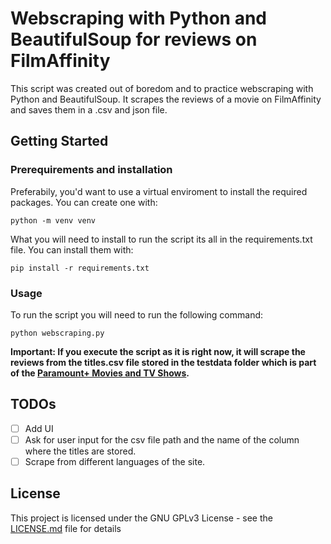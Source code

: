 # Webscraping with Python and BeautifulSoup for reviews on FilmAffinity
This script was created out of boredom and to practice webscraping with Python and BeautifulSoup. It scrapes the reviews of a movie on FilmAffinity and saves them in a .csv and json file.

## Getting Started
### Prerequirements and installation
Preferabily, you'd want to use a virtual enviroment to install the required packages. You can create one with:
```
python -m venv venv
```
What you will need to install to run the script its all in the requirements.txt file. You can install them with:
```
pip install -r requirements.txt
```
### Usage
To run the script you will need to run the following command:
```
python webscraping.py
```
**Important: If you execute the script as it is right now, it will scrape the reviews from the titles.csv file stored in the testdata folder which is part of the [Paramount+ Movies and TV Shows](https://www.kaggle.com/datasets/dgoenrique/paramount-movies-and-tv-shows?select=titles.csv).**

## TODOs
- [ ] Add UI
- [ ] Ask for user input for the csv file path and the name of the column where the titles are stored.
- [ ] Scrape from different languages of the site.

## License
This project is licensed under the GNU GPLv3 License - see the [LICENSE.md](LICENSE.md) file for details
